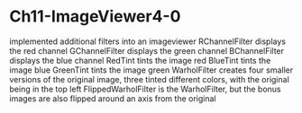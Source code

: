 # Ch11-ImageViewer4-0
 implemented additional filters into an imageviewer
     RChannelFilter displays the red channel
     GChannelFilter displays the green channel
     BChannelFilter displays the blue channel
     RedTint tints the image red
     BlueTint tints the image blue
     GreenTint tints the image green
     WarholFilter creates four smaller versions of the original image, three tinted different colors, with the original being in the top left
     FlippedWarholFilter is the WarholFilter, but the bonus images are also flipped around an axis from the original